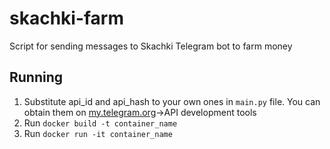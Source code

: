 # skachki-farm
Script for sending messages to Skachki Telegram bot to farm money

## Running
1. Substitute api_id and api_hash to your own ones in ```main.py``` file.
    You can obtain them on [my.telegram.org](https://my.telegram.org/)->API development tools
2. Run ```docker build -t container_name```
3. Run ```docker run -it container_name``` 
